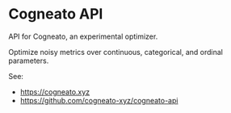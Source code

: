 
# Cogneato API

API for Cogneato, an experimental optimizer.

Optimize noisy metrics over continuous, categorical, and ordinal parameters.

See:  
 - https://cogneato.xyz
 - https://github.com/cogneato-xyz/cogneato-api
 
